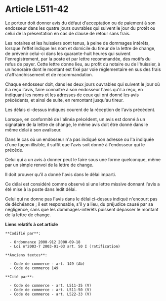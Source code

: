 # Article L511-42

Le porteur doit donner avis du défaut d'acceptation ou de paiement à son endosseur dans les quatre jours ouvrables qui
suivent le jour du protêt ou celui de la présentation en cas de clause de retour sans frais.

Les notaires et les huissiers sont tenus, à peine de dommages intérêts, lorsque l'effet indique les nom et domicile du tireur
de la lettre de change, de prévenir celui-ci dans les quarante-huit heures qui suivent l'enregistrement, par la poste et par
lettre recommandée, des motifs du refus de payer. Cette lettre donne lieu, au profit du notaire ou de l'huissier, à un
honoraire dont le montant est fixé par voie réglementaire en sus des frais d'affranchissement et de recommandation.

Chaque endosseur doit, dans les deux jours ouvrables qui suivent le jour où il a reçu l'avis, faire connaître à son endosseur
l'avis qu'il a reçu, en indiquant les noms et les adresses de ceux qui ont donné les avis précédents, et ainsi de suite, en
remontant jusqu'au tireur.

Les délais ci-dessus indiqués courent de la réception de l'avis précédent.

Lorsque, en conformité de l'alinéa précédent, un avis est donné à un signataire de la lettre de change, le même avis doit
être donné dans le même délai à son avaliseur.

Dans le cas où un endosseur n'a pas indiqué son adresse ou l'a indiquée d'une façon illisible, il suffit que l'avis soit
donné à l'endosseur qui le précède.

Celui qui a un avis à donner peut le faire sous une forme quelconque, même par un simple renvoi de la lettre de change.

Il doit prouver qu'il a donné l'avis dans le délai imparti.

Ce délai est considéré comme observé si une lettre missive donnant l'avis a été mise à la poste dans ledit délai.

Celui qui ne donne pas l'avis dans le délai ci-dessus indiqué n'encourt pas de déchéance ; il est responsable, s'il y a lieu,
du préjudice causé par sa négligence, sans que les dommages-intérêts puissent dépasser le montant de la lettre de change.

**Liens relatifs à cet article**

	**Codifié par**:

	  - Ordonnance 2000-912 2000-09-18
	  - Loi n°2003-7 2003-01-03 art. 50 I (ratification)

	**Anciens textes**:

	  - Code de commerce - art. 149 (Ab)
	  - Code de commerce 149

	**Cité par**:

	  - Code de commerce - art. L511-35 (V)
	  - Code de commerce - art. L511-50 (V)
	  - Code de commerce - art. L522-33 (V)
